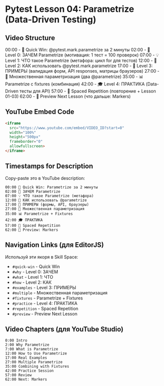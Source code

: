 # Pytest Lesson 04: Parametrize (Data-Driven Testing)

## Video Structure

00:00 - 🎯 Quick Win: @pytest.mark.parametrize за 2 минуты
02:00 - 📌 Level 0: ЗАЧЕМ Parametrize (мотивация: 1 тест = 100 проверок)
07:00 - 💡 Level 1: ЧТО такое Parametrize (метафора: цикл for для тестов)
12:00 - 🔧 Level 2: КАК использовать @pytest.mark.parametrize
17:00 - 📝 Level 3: ПРИМЕРЫ (валидация форм, API responses, матрицы браузеров)
27:00 - 🔗 Множественная параметризация (два @parametrize)
35:00 - 📊 Parametrize с fixtures (комбинация)
42:00 - 🎓 Level 4: ПРАКТИКА (Data-Driven тесты для API)
57:00 - 🔄 Spaced Repetition (повторение + Lesson 01-03)
62:00 - 👀 Preview Next Lesson (что дальше: Markers)

## YouTube Embed Code

```html
<iframe
  src="https://www.youtube.com/embed/VIDEO_ID?start=0"
  width="100%"
  height="500px"
  frameborder="0"
  allowfullscreen>
</iframe>
```

## Timestamps for Description

Copy-paste это в YouTube description:

```
00:00 🎯 Quick Win: Parametrize за 2 минуты
02:00 📌 ЗАЧЕМ Parametrize
07:00 💡 ЧТО такое Parametrize (метафора)
12:00 🔧 КАК использовать @parametrize
17:00 📝 ПРИМЕРЫ (формы, API, браузеры)
27:00 🔗 Множественная параметризация
35:00 📊 Parametrize + Fixtures
42:00 🎓 ПРАКТИКА
57:00 🔄 Spaced Repetition
62:00 👀 Preview: Markers
```

## Navigation Links (для EditorJS)

Используй эти якоря в Skill Space:

- `#quick-win` - Quick Win
- `#why` - Level 0: ЗАЧЕМ
- `#what` - Level 1: ЧТО
- `#how` - Level 2: КАК
- `#examples` - Level 3: ПРИМЕРЫ
- `#multiple` - Множественная параметризация
- `#fixtures` - Parametrize + Fixtures
- `#practice` - Level 4: ПРАКТИКА
- `#repetition` - Spaced Repetition
- `#preview` - Preview Next Lesson

## Video Chapters (для YouTube Studio)

```
0:00 Intro
2:00 Why Parametrize
7:00 What is Parametrize
12:00 How to Use Parametrize
17:00 Real Examples
27:00 Multiple Parametrize
35:00 Combining with Fixtures
42:00 Practice Session
57:00 Review
62:00 Next: Markers
```
